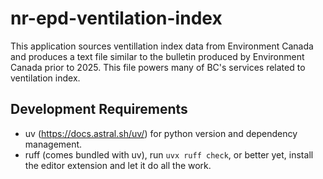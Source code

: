 # nr-epd-ventilation-index

This application sources ventillation index data from Environment Canada and
produces a text file similar to the bulletin produced by Environment Canada
prior to 2025. This file powers many of BC's services related to ventilation
index.

## Development Requirements

- uv (https://docs.astral.sh/uv/) for python version and dependency management.
- ruff (comes bundled with uv), run `uvx ruff check`, or better yet, install the
  editor extension and let it do all the work.